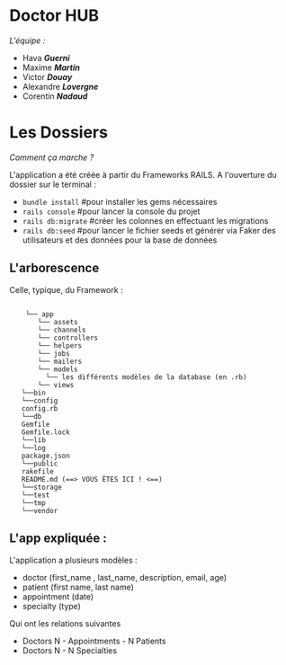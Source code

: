 # Doctor HUB

*L'équipe :* 
- Hava ***Guerni***
- Maxime ***Martin***
- Victor ***Douay***
- Alexandre ***Lovergne***
- Corentin ***Nadaud*** 


# Les Dossiers 
 *Comment ça marche ?*

L'application a été créée à partir du Frameworks RAILS. 
A l'ouverture du dossier sur le terminal : 
- ``bundle install``   #pour installer les gems nécessaires
- ``rails console``  #pour lancer la console du projet 
- ``rails db:migrate`` #créer les colonnes en effectuant les migrations 
- ``rails db:seed`` #pour lancer le fichier seeds et générer via Faker des utilisateurs et des données pour la base de données 

## L'arborescence 
Celle, typique, du Framework : 
```

    └── app
       └── assets
       └── channels
       └── controllers
       └── helpers
       └── jobs
       └── mailers
       └── models
         └── les différents modèles de la database (en .rb)
       └── views      
   └──bin
   └──config
   config.rb
   └──db
   Gemfile
   Gemfile.lock
   └──lib
   └──log
   package.json
   └──public
   rakefile
   README.md (==> VOUS ÊTES ICI ! <==)
   └──storage
   └──test
   └──tmp 
   └──vendor
```

## L'app expliquée :
L'application a plusieurs modèles : 
- doctor (first_name , last_name, description, email, age)
- patient (first name, last name) 
- appointment (date) 
- specialty (type)

Qui ont les relations suivantes 

- Doctors N - Appointments - N Patients 
- Doctors N - N Specialties
